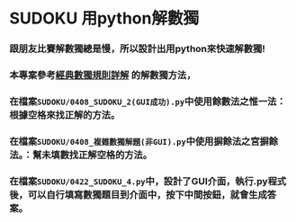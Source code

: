 # SUDOKU 用python解數獨
### 跟朋友比賽解數獨總是慢，所以設計出用python來快速解數獨!
### 本專案參考[經典數獨規則詳解](http://oddest.nc.hcc.edu.tw/wusu29.htm) 的解數獨方法，
### 在檔案`SUDOKU/0408_SUDOKU_2(GUI成功).py`中使用餘數法之惟一法：根據空格來找正解的方法。
### 在檔案`SUDOKU/0408_複雜數獨解題(非GUI).py`中使用摒餘法之宮摒餘法。：幫未填數找正解空格的方法。
### 在檔案`SUDOKU/0422_SUDOKU_4.py`中，設計了GUI介面，執行.py程式後，可以自行填寫數獨題目到介面中，按下中間按鈕，就會生成答案。
